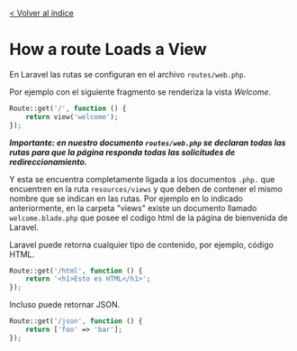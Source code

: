 [< Volver al índice](../index.md)

# How a route Loads a View

En Laravel las rutas se configuran en el archivo `routes/web.php`.

Por ejemplo con el siguiente fragmento se renderiza la vista _Welcome_.

```php
Route::get('/', function () {
    return view('welcome');
});
```
**_Importante: en nuestro documento `routes/web.php` se declaran todas las rutas para que la página responda todas las solicitudes de redireccionamiento._**

Y esta se encuentra completamente ligada a los documentos `.php.` que encuentren en la ruta `resources/views` y que deben de contener el mismo nombre que se indican en las rutas. Por ejemplo en lo indicado anteriormente, en la carpeta "views" existe un documento llamado `welcome.blade.php` que posee el codigo html de la página de bienvenida de Laravel.



Laravel puede retorna cualquier tipo de contenido, por ejemplo, código HTML.

```php
Route::get('/html', function () {
    return '<h1>Esto es HTML</h1>';
});
```

Incluso puede retornar JSON.

```php
Route::get('/json', function () {
    return ['foo' => 'bar'];
});